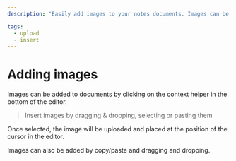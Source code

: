 ```yaml
---
description: "Easily add images to your notes documents. Images can be added to documents by dragging & dropping, selecting or pasting them."

tags:
  - upload
  - insert
---
```


# Adding images

Images can be added to documents by clicking on the context helper in the bottom of the editor.

> Insert images by dragging & dropping, selecting or pasting them

Once selected, the image will be uploaded and placed at the position of the cursor in the editor.

Images can also be added by copy/paste and dragging and dropping.

